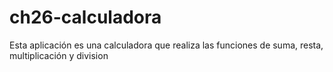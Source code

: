 # ch26-calculadora
Esta aplicación es una calculadora que realiza las funciones de suma, resta, multiplicación y division 
